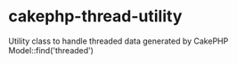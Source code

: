 cakephp-thread-utility
======================

Utility class to handle threaded data generated by CakePHP Model::find('threaded')
